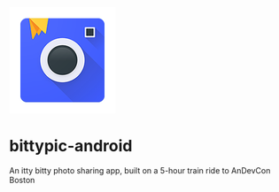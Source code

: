![alt tag](app/src/main/res/mipmap-xxxhdpi/ic_launcher.png)

# bittypic-android
An itty bitty photo sharing app, built on a 5-hour train ride to AnDevCon Boston
